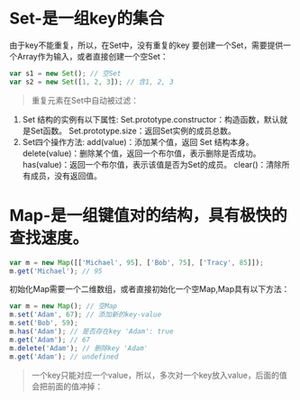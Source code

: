 # Set-是一组key的集合
由于key不能重复，所以，在Set中，没有重复的key
要创建一个Set，需要提供一个Array作为输入，或者直接创建一个空Set：
```javascript
var s1 = new Set(); // 空Set
var s2 = new Set([1, 2, 3]); // 含1, 2, 3
```
>重复元素在Set中自动被过滤：

1. Set 结构的实例有以下属性:
Set.prototype.constructor：构造函数，默认就是Set函数。
Set.prototype.size：返回Set实例的成员总数。
2. Set四个操作方法:
add(value)：添加某个值，返回 Set 结构本身。
delete(value)：删除某个值，返回一个布尔值，表示删除是否成功。
has(value)：返回一个布尔值，表示该值是否为Set的成员。
clear()：清除所有成员，没有返回值。

# Map-是一组键值对的结构，具有极快的查找速度。
```javascript
var m = new Map([['Michael', 95], ['Bob', 75], ['Tracy', 85]]);
m.get('Michael'); // 95
```
初始化Map需要一个二维数组，或者直接初始化一个空Map,Map具有以下方法：
```javascript
var m = new Map(); // 空Map
m.set('Adam', 67); // 添加新的key-value
m.set('Bob', 59);
m.has('Adam'); // 是否存在key 'Adam': true
m.get('Adam'); // 67
m.delete('Adam'); // 删除key 'Adam'
m.get('Adam'); // undefined
```
>一个key只能对应一个value，所以，多次对一个key放入value，后面的值会把前面的值冲掉：